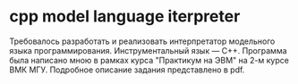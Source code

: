 # cpp model language iterpreter
Требовалось разработать и реализовать интерпретатор модельного языка программирования. Инструментальный язык — C++.
Программа была написано мною в рамках курса "Практикум на ЭВМ" на 2-м курсе ВМК МГУ.
Подробное описание задания представлено в pdf.
